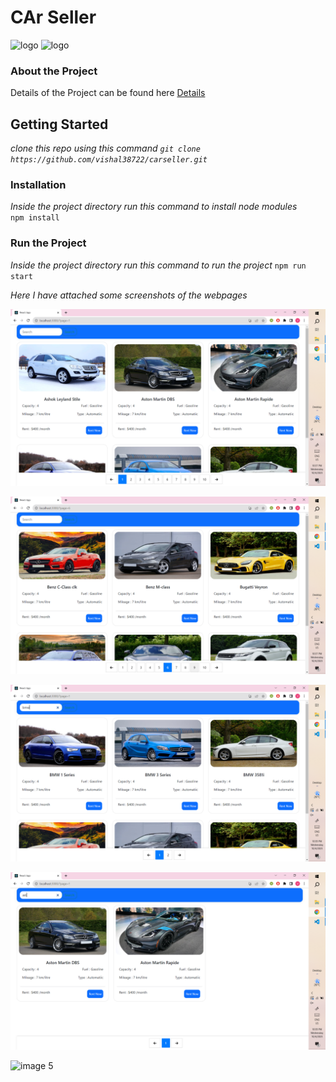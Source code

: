 # CAr Seller
![logo](https://img.shields.io/badge/React-20232A?style=for-the-badge&logo=react&logoColor=61DAFB)
![logo](https://img.shields.io/badge/Bootstrap-20232A?style=for-the-badge&logo=bootstrap&logoColor=61DAFB)


### About the Project

Details of the Project can be found here [Details](https://drive.google.com/file/d/1u-hygOt6fT6RsoPir9nBryCF5GQKiYvO/view?usp=sharing)


## Getting Started

*clone this repo using this command ```git clone https://github.com/vishal38722/carseller.git```*

### Installation

*Inside the project directory run this command to install node modules*  
                ```npm install```

### Run the Project
*Inside the project directory run this command to run the project*
                ```npm run start``` 


*Here I have attached some screenshots of the webpages*

![image 1](screenshots/ss1.png)

![image 2](screenshots/ss2.png)

![image 3](screenshots/ss3.png)

![image 4](screenshots/ss4.png)

![image 5](screenshots/ss5.png)


